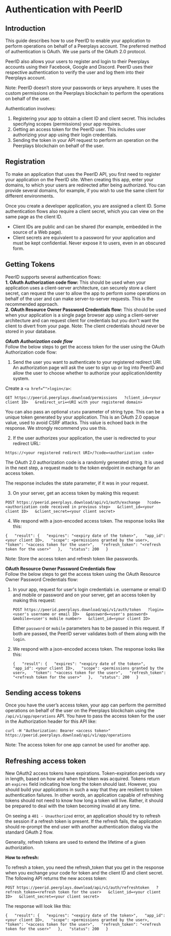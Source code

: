 # Authentication with PeerID

## **Introduction**

This guide describes how to use PeerID to enable your application to perform operations on behalf of a Peerplays account. The preferred method of authentication is OAuth. We use parts of the OAuth 2.0 protocol.

PeerID also allows your users to register and login to their Peerplays accounts using their Facebook, Google and Discord. PeerID uses their respective authentication to verify the user and log them into their Peerplays account.

Note: PeerID doesn’t store your passwords or keys anywhere. It uses the custom permissions on the Peerplays blockchain to perform the operations on behalf of the user.

Authentication involves:

1. Registering your app to obtain a client ID and client secret. This includes specifying scopes \(permissions\) your app requires.
2. Getting an access token for the PeerID user. This includes user authorizing your app using their login credentials.
3. Sending the token in your API request to perform an operation on the Peerplays blockchain on behalf of the user.

## **Registration**

To make an application that uses the PeerID API, you first need to register your application on the PeerID site. When creating this app, enter your domains, to which your users are redirected after being authorized. You can provide several domains, for example, if you wish to use the same client for different environments.

Once you create a developer application, you are assigned a client ID. Some authentication flows also require a client secret, which you can view on the same page as the client ID.

* Client IDs are public and can be shared \(for example, embedded in the source of a Web page\).
* Client secrets are equivalent to a password for your application and must be kept confidential. Never expose it to users, even in an obscured form.

## **Getting Tokens**

PeerID supports several authentication flows:  
**1. OAuth Authorization code flow:** This should be used when your application uses a client-server architecture, can securely store a client secret, can request the user to allow the app to perform some operations on behalf of the user and can make server-to-server requests. This is the recommended approach.  
**2. OAuth Resource Owner Password Credentials flow:** This should be used when your application is a single page browser app using a client-server architecture and can request client for credentials but you don't want the client to divert from your page. Note: The client credentials should never be stored in your database.

_**OAuth Authorization code flow**_  
Follow the below steps to get the access token for the user using the OAuth Authorization code flow:

1. Send the user you want to authenticate to your registered redirect URI. An authorization page will ask the user to sign up or log into PeerID and allow the user to choose whether to authorize your application/identity system.

Create a `<a href=“">login</a>`:

`GET https://peerid.peerplays.download/permissions  
    ?client_id=<your client ID>  
    &redirect_uri=<URI with your registered domain>`

You can also pass an optional `state` parameter of string type. This can be a unique token generated by your application. This is an OAuth 2.0 opaque value, used to avoid CSRF attacks. This value is echoed back in the response. We strongly recommend you use this.

2. If the user authorizes your application, the user is redirected to your redirect URL:

`https://<your registered redirect URI>/?code=<authorization code>`

The OAuth 2.0 authorization code is a randomly generated string. It is used in the next step, a request made to the token endpoint in exchange for an access token.

The response includes the state parameter, if it was in your request.

3. On your server, get an access token by making this request:

`POST https://peerid.peerplays.download/api/v1/auth/exchange  
     ?code=<authorization code received in previous step>  
     &client_id=<your client ID>  
     &client_secret=<your client secret>`

4. We respond with a json-encoded access token. The response looks like this:

 `{  
    "result": {  
        "expires": "<expiry date of the token>",  
        "app_id": <your client ID>,  
        "scope": <permissions granted by the user>,  
        "token": "<access token for the user>",  
        "refresh_token": "<refresh token for the user>"  
    },  
    "status": 200  
}`

Note: Store the access token and refresh token like passwords.

**OAuth Resource Owner Password Credentials flow**  
Follow the below steps to get the access token using the OAuth Resource Owner Password Credentials flow:

1. In your app, request for user's login credentials i.e. username or email ID and mobile or password and on your server, get an access token by making this request:  


   `POST https://peerid.peerplays.download/api/v1/auth/token  
        ?login=<user's username or email ID>  
        &password=<user's password>  
        &mobile=<user's mobile number>  
        &client_id=<your client ID>`

  
   Either `password` or `mobile` parameters has to be passed in this request. If both are passed, the PeerID server validates both of them along with the `login`.  

2. We respond with a json-encoded access token. The response looks like this:

    `{  
       "result": {  
           "expires": "<expiry date of the token>",  
           "app_id": <your client ID>,  
           "scope": <permissions granted by the user>,  
           "token": "<access token for the user>",  
           "refresh_token": "<refresh token for the user>"  
       },  
       "status": 200  
   }`

## **Sending access tokens**

Once you have the user’s access token, your app can perform the permitted operations on behalf of the user on the Peerplays blockchain using the `/api/v1/app/operations` API. You have to pass the access token for the user in the Authorization header for this API like:

`curl -H "Authorization: Bearer <access token>" https://peerid.peerplays.download/api/v1/app/operations`

Note: The access token for one app cannot be used for another app.

## **Refreshing access token**

New OAuth2 access tokens have expirations. Token-expiration periods vary in length, based on how and when the token was acquired. Tokens return an `expires` field indicating how long the token should last. However, you should build your applications in such a way that they are resilient to token authentication failures. In other words, an application capable of refreshing tokens should not need to know how long a token will live. Rather, it should be prepared to deal with the token becoming invalid at any time.

On seeing a `401 - Unauthorized` error, an application should try to refresh the session if a refresh token is present. If the refresh fails, the application should re-prompt the end user with another authentication dialog via the standard OAuth 2 flow.

Generally, refresh tokens are used to extend the lifetime of a given authorization.

**How to refresh:**

To refresh a token, you need the refresh\_token that you get in the response when you exchange your code for token and the client ID and client secret. The following API returns the new access token:

`POST https://peerid.peerplays.download/api/v1/auth/refreshtoken  
     ?refresh_token=<refresh token for the user>  
     &client_id=<your client ID>  
     &client_secret=<your client secret>`

The response will look like this:

`{  
    "result": {  
        "expires": "<expiry date of the token>",  
        "app_id": <your client ID>,  
        "scope": <permissions granted by the user>,  
        "token": "<access token for the user>",  
        "refresh_token": "<refresh token for the user>"  
    },  
    "status": 200  
}`



